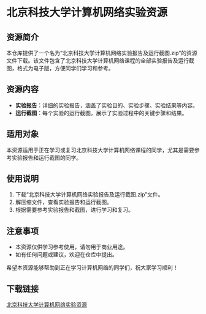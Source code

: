 # 北京科技大学计算机网络实验资源

## 资源简介
本仓库提供了一个名为“北京科技大学计算机网络实验报告及运行截图.zip”的资源文件下载。该文件包含了北京科技大学计算机网络课程的全部实验报告及运行截图，格式为电子版，方便同学们学习和参考。

## 资源内容
- **实验报告**：详细的实验报告，涵盖了实验目的、实验步骤、实验结果等内容。
- **运行截图**：每个实验的运行截图，展示了实验过程中的关键步骤和结果。

## 适用对象
本资源适用于正在学习或复习北京科技大学计算机网络课程的同学，尤其是需要参考实验报告和运行截图的同学。

## 使用说明
1. 下载“北京科技大学计算机网络实验报告及运行截图.zip”文件。
2. 解压缩文件，查看实验报告和运行截图。
3. 根据需要参考实验报告和截图，进行学习和复习。

## 注意事项
- 本资源仅供学习参考使用，请勿用于商业用途。
- 如有任何问题或建议，欢迎在仓库中提出。

希望本资源能够帮助到正在学习计算机网络的同学们，祝大家学习顺利！

## 下载链接

[北京科技大学计算机网络实验资源](https://pan.quark.cn/s/ab282af75024)